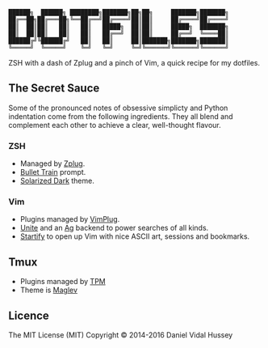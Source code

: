    ██████╗  ██████╗ ████████╗███████╗██╗██╗     ███████╗███████╗
    ██╔══██╗██╔═══██╗╚══██╔══╝██╔════╝██║██║     ██╔════╝██╔════╝
    ██║  ██║██║   ██║   ██║   █████╗  ██║██║     █████╗  ███████╗
    ██║  ██║██║   ██║   ██║   ██╔══╝  ██║██║     ██╔══╝  ╚════██║
    ██████╔╝╚██████╔╝   ██║   ██║     ██║███████╗███████╗███████║
    ╚═════╝  ╚═════╝    ╚═╝   ╚═╝     ╚═╝╚══════╝╚══════╝╚══════╝
                                                                 
                                                                                                                                                                                      
ZSH with a dash of Zplug and a pinch of Vim, a quick recipe for my dotfiles.

## The Secret Sauce 

Some of the pronounced notes of obsessive simplicty and Python indentation come from the following ingredients. They all blend and complement each other to achieve a clear, well-thought flavour.

### ZSH

* Managed by [Zplug](https://github.com/zplug/zplug).
* [Bullet Train](https://github.com/caiogondim/bullet-train-oh-my-zsh-theme) prompt.
* [Solarized Dark](http://ethanschoonover.com/solarized) theme.

### Vim

* Plugins managed by [VimPlug](https://github.com/junegunn/vim-plug).
* [Unite](https://github.com/Shougo/unite.vim) and an [Ag](https://github.com/ggreer/the_silver_searcher) backend to power searches of all kinds.
* [Startify](https://github.com/mhinz/vim-startify) to open up Vim with nice ASCII art, sessions and bookmarks.

## Tmux

* Plugins managed by [TPM](https://github.com/tmux-plugins/tpm)
* Theme is [Maglev](https://github.com/caiogondim/maglev)

## Licence

The MIT License (MIT) Copyright © 2014-2016 Daniel Vidal Hussey 
